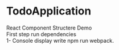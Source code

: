 # TodoApplication
React Component Structere Demo<br>
First step run dependencies<br>
1- Console display write npm run webpack.<br>
